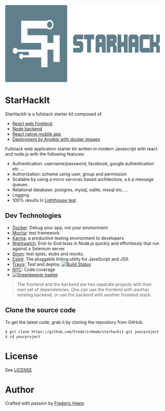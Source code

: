 <img alt="Starhack" src="./client/src/app_public/landing/img/starhackit-logo-text.png" height="250">

StarHackIt
==========
StarHackIt is a fullstack starter kit composed of:

* [React web frontend](client/README.md)
* [Node backend](server/README.md)
* [React native mobile app ](mobile/README.md)
* [Deployment by Ansible with docker images](deploy/playbook/README.md)

Fullstack web application starter kit written in modern Javascript with react and node.js with the following features:

* Authentication: username/password, facebook, google authentication etc ...
* Authorization: scheme using user, group and permission  
* Scalable by using a micro services based architecture, a.k.a message queues
* Relational database: postgres, mysql, sqlite, mssql etc, ...
* Logging
* 100% results in [Lighthouse test](https://developers.google.com/web/tools/lighthouse/)
  
## Dev Technologies

* [Docker](https://www.docker.com/): Debug your app, not your environment
* [Mocha](http://mochajs.org/): test framework.
* [Karma](https://karma-runner.github.io): a productive testing environment to developers
* [Nightwatch](http://nightwatchjs.org/): End-to-End tests in Node.js quickly and effortlessly that run against a Selenium server
* [Sinon](http://sinonjs.org/): test spies, stubs and mocks.
* [Eslint](http://eslint.org/): The pluggable linting utility for JavaScript and JSX.
* [Travis](https://travis-ci.org/): Test and deploy. [![Build Status](https://travis-ci.org/FredericHeem/starhackit.svg?branch=master)](https://travis-ci.org/FredericHeem/starhackit)
* [NYC](https://github.com/istanbuljs/nyc): Code coverage
*  [![Greenkeeper badge](https://badges.greenkeeper.io/FredericHeem/starhackit.svg)](https://greenkeeper.io/)
  

> The frontend and the backend are two separate projects with their own set of dependencies. One can use the frontend with another existing backend, or use the backend with another frontend stack.

## Clone the source code

To get the latest code, grab it by cloning the repository from GitHub:

    $ git clone https://github.com/FredericHeem/starhackit.git yourproject
    $ cd yourproject

# License

See [LICENSE](LICENSE)

# Author

Crafted with passion by [Frederic Heem](https://github.com/FredericHeem)
